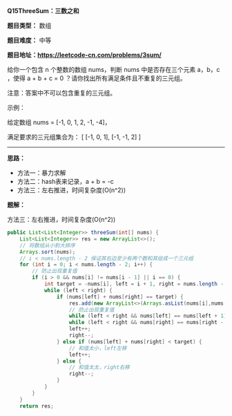 **Q15ThreeSum：三数之和**

**题目类型：** 数组

**题目难度：** 中等

**题目地址：https://leetcode-cn.com/problems/3sum/**

给你一个包含 n 个整数的数组 nums，判断 nums 中是否存在三个元素 a，b，c ，使得 a + b + c = 0 ？请你找出所有满足条件且不重复的三元组。

注意：答案中不可以包含重复的三元组。

示例：

给定数组 nums = [-1, 0, 1, 2, -1, -4]，

满足要求的三元组集合为：
[
  [-1, 0, 1],
  [-1, -1, 2]
]

****

**思路：**

* 方法一：暴力求解
* 方法二：hash表来记录，a + b = -c
* 方法三：左右推进，时间复杂度(O(n^2))

**题解：**

方法三：左右推进，时间复杂度(O(n^2))

```java
public List<List<Integer>> threeSum(int[] nums) {
    List<List<Integer>> res = new ArrayList<>();
    // 将数组从小到大排序
    Arrays.sort(nums);
    // i < nums.length - 2 保证其右边至少有两个数和其组成一个三元组
    for (int i = 0; i < nums.length - 2; i++) {
        // 防止出现重复值
        if (i > 0 && nums[i] != nums[i - 1] || i == 0) {
            int target = -nums[i], left = i + 1, right = nums.length - 1;
            while (left < right) {
                if (nums[left] + nums[right] == target) {
                    res.add(new ArrayList<>(Arrays.asList(nums[i],nums[left],nums[right])));
                    // 防止出现重复值
                    while (left < right && nums[left] == nums[left + 1]) left++;
                    while (left < right && nums[right] == nums[right - 1]) right--;
                    left++;
                    right--;
                } else if (nums[left] + nums[right] < target) {
                    // 和值太小，left左移
                    left++;
                } else {
                    // 和值太太，right右移
                    right--;
                }
            }
        }
    }
    return res;
```

